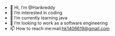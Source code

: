 - 👋 Hi, I’m @Harikreddy
- 👀 I’m interested in coding
- 🌱 I’m currently learning java
- 💞️ I’m looking to work as a software engineering
- 📫 How to reach me:mail:hk1406619@gmail.com

<!---
Harikreddy/Harikreddy is a ✨ special ✨ repository because its `README.md` (this file) appears on your GitHub profile.
You can click the Preview link to take a look at your changes.
--->
